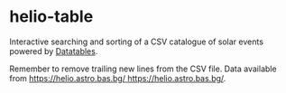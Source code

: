 # helio-table

Interactive searching and sorting of a CSV catalogue of solar events powered by [Datatables](https://datatables.net/).

Remember to remove trailing new lines from the CSV file. Data available from [https://helio.astro.bas.bg/
](https://helio.astro.bas.bg/)https://helio.astro.bas.bg/.
